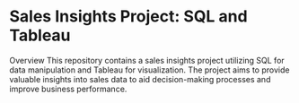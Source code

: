 # Sales Insights Project: SQL and Tableau
Overview
This repository contains a sales insights project utilizing SQL for data manipulation and Tableau for visualization. The project aims to provide valuable insights into sales data to aid decision-making processes and improve business performance.

